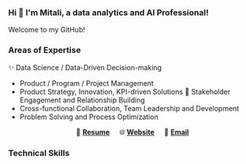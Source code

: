 ### Hi 👋 I'm Mitali, a data analytics and AI Professional!
Welcome to my GitHub!

### Areas of Expertise
:sparkles: Data Science / Data-Driven Decision-making
* Product / Program / Project Management
* Product Strategy, Innovation, KPI-driven Solutions
👯 Stakeholder Engagement and Relationship Building
* Cross-functional Collaboration, Team Leadership and Development
* Problem Solving and Process Optimization



<p align="center">
📄 <a href='' target='_blank'><b>Resume</b></a> &nbsp; &nbsp;
🌐 <a href='' target='_blank'><b>Website</b></a> &nbsp; &nbsp;
📧 <a href='mailto: mitali.bansal.g@gmail.com' target='_blank'><b>Email</b></a>
</p>

### Technical Skills




<!--
**mitbans/mitbans** is a ✨ _special_ ✨ repository because its `README.md` (this file) appears on your GitHub profile.

Here are some ideas to get you started:

- 🔭 I’m currently working on ...
- 🌱 I’m currently learning ...
- 👯 I’m looking to collaborate on ...
- 🤔 I’m looking for help with ...
- 💬 Ask me about ...
- 📫 How to reach me: ...
- 😄 Pronouns: ...
- ⚡ Fun fact: ...
-->

